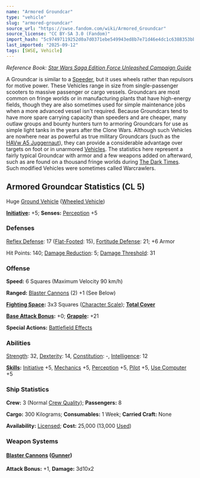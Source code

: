 ```yaml
---
name: "Armored Groundcar"
type: "vehicle"
slug: "armored-groundcar"
source_url: "https://swse.fandom.com/wiki/Armored_Groundcar"
source_license: "CC BY-SA 3.0 (Fandom)"
import_hash: "5c97497119252d0a7d0371ebe549943ed8b7e71d46e4dc1c6388353bbb3d69fc"
last_imported: "2025-09-12"
tags: [SWSE, Vehicle]
---
```

*Reference Book: [Star Wars Saga Edition Force Unleashed Campaign Guide](https://swse.fandom.com/wiki/Star_Wars_Saga_Edition_Force_Unleashed_Campaign_Guide)*

A Groundcar is similar to a [Speeder](https://swse.fandom.com/wiki/Speeder), but it uses wheels rather than repulsors for motive power. These Vehicles range in size from single-passenger scooters to massive passenger or cargo vessels. Groundcars are most common on fringe worlds or in manufacturing plants that have high-energy fields, though they are also sometimes used for simple maintenance jobs when a more advanced vessel isn't required. Because Groundcars tend to have more spare carrying capacity than speeders and are cheaper, many outlaw groups and bounty hunters turn to armoring Groundcars for use as simple light tanks in the years after the Clone Wars. Although such Vehicles are nowhere near as powerful as true military Groundcars (such as the [HAVw A5 Juggernaut](https://swse.fandom.com/wiki/HAVw_A5_Juggernaut)), they can provide a considerable advantage over targets on foot or in unarmored [Vehicles](https://swse.fandom.com/wiki/Vehicles). The statistics here represent a fairly typical Groundcar with armor and a few weapons added on afterward, such as are found on a thousand fringe worlds during [The Dark Times](https://swse.fandom.com/wiki/The_Dark_Times). Such modified Vehicles were sometimes called Warcrawlers.
## Armored Groundcar Statistics (CL 5)
Huge [Ground Vehicle](https://swse.fandom.com/wiki/Ground_Vehicle) ([Wheeled Vehicle](https://swse.fandom.com/wiki/Wheeled_Vehicle))

**[Initiative](https://swse.fandom.com/wiki/Initiative):** +5; **Senses:** [Perception](https://swse.fandom.com/wiki/Perception) +5
### Defenses
[Reflex Defense](https://swse.fandom.com/wiki/Reflex_Defense_(Vehicles)): 17 ([Flat-Footed](https://swse.fandom.com/wiki/Flat-Footed): 15), [Fortitude Defense](https://swse.fandom.com/wiki/Fortitude_Defense_(Vehicles)): 21; +6 Armor

Hit Points: 140; [Damage Reduction](https://swse.fandom.com/wiki/Damage_Reduction): 5; [Damage Threshold](https://swse.fandom.com/wiki/Damage_Threshold_(Vehicles)): 31
### Offense
**Speed:** 6 Squares (Maximum Velocity 90 km/h)

**Ranged:** [Blaster Cannons](https://swse.fandom.com/wiki/Blaster_Cannons) (2) +1 (See Below)

**[Fighting Space](https://swse.fandom.com/wiki/Fighting_Space):** 3x3 Squares ([Character Scale](https://swse.fandom.com/wiki/Character_Scale)); **[Total Cover](https://swse.fandom.com/wiki/Total_Cover)**

**[Base Attack Bonus](https://swse.fandom.com/wiki/Base_Attack_Bonus):** +0; **[Grapple](https://swse.fandom.com/wiki/Grapple):** +21

**Special Actions:** [Battlefield Effects](https://swse.fandom.com/wiki/Battlefield_Effects)
### Abilities
[Strength](https://swse.fandom.com/wiki/Strength): 32, [Dexterity](https://swse.fandom.com/wiki/Dexterity): 14, [Constitution](https://swse.fandom.com/wiki/Constitution): -, [Intelligence](https://swse.fandom.com/wiki/Intelligence): 12

**[Skills](https://swse.fandom.com/wiki/Skills):** [Initiative](https://swse.fandom.com/wiki/Initiative) +5, [Mechanics](https://swse.fandom.com/wiki/Mechanics) +5, [Perception](https://swse.fandom.com/wiki/Perception) +5, [Pilot](https://swse.fandom.com/wiki/Pilot) +5, [Use Computer](https://swse.fandom.com/wiki/Use_Computer) +5
### Ship Statistics
**Crew:** 3 (Normal [Crew Quality](https://swse.fandom.com/wiki/Crew_Quality)); **Passengers:** 8

**Cargo:** 300 Kilograms; **Consumables:** 1 Week; **Carried Craft:** None

**Availability:** [Licensed](https://swse.fandom.com/wiki/Licensed); **Cost:** 25,000 (13,000 [Used](https://swse.fandom.com/wiki/Used))
### Weapon Systems
#### **[Blaster Cannons](https://swse.fandom.com/wiki/Blaster_Cannons) ([Gunner](https://swse.fandom.com/wiki/Gunner))**
**Attack Bonus:** +1, **Damage:** 3d10x2